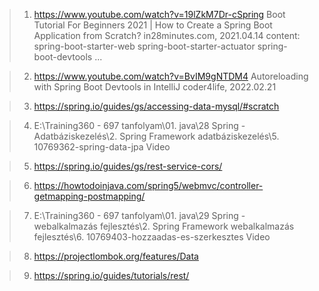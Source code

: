 >1. https://www.youtube.com/watch?v=19lZkM7Dr-cSpring Boot Tutorial For Beginners 2021 | How to Create a Spring Boot Application from Scratch?
in28minutes.com, 2021.04.14
content:
spring-boot-starter-web
spring-boot-starter-actuator
spring-boot-devtools
...

>2. https://www.youtube.com/watch?v=BvIM9gNTDM4
Autoreloading with Spring Boot Devtools in IntelliJ
coder4life, 2022.02.21

>3. https://spring.io/guides/gs/accessing-data-mysql/#scratch

>4. E:\Training360 - 697 tanfolyam\01. java\28 Spring - Adatbáziskezelés\2. Spring Framework adatbáziskezelés\5. 10769362-spring-data-jpa Video

>5. https://spring.io/guides/gs/rest-service-cors/

>6. https://howtodoinjava.com/spring5/webmvc/controller-getmapping-postmapping/

>7. E:\Training360 - 697 tanfolyam\01. java\29 Spring - webalkalmazás fejlesztés\2. Spring Framework webalkalmazás fejlesztés\6. 10769403-hozzaadas-es-szerkesztes Video

>8. https://projectlombok.org/features/Data

>9. https://spring.io/guides/tutorials/rest/
